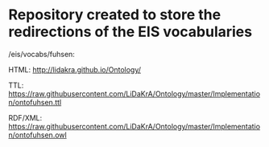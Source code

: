 
Repository created to store the redirections of the EIS vocabularies
===================

/eis/vocabs/fuhsen: 

HTML: http://lidakra.github.io/Ontology/

TTL: https://raw.githubusercontent.com/LiDaKrA/Ontology/master/Implementation/ontofuhsen.ttl 

RDF/XML: https://raw.githubusercontent.com/LiDaKrA/Ontology/master/Implementation/ontofuhsen.owl


